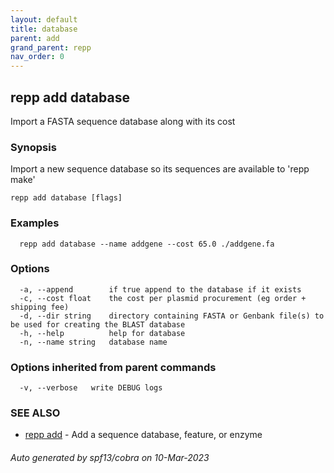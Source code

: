 ```yaml
---
layout: default
title: database
parent: add
grand_parent: repp
nav_order: 0
---
```

## repp add database

Import a FASTA sequence database along with its cost

### Synopsis


Import a new sequence database so its sequences are available to 'repp make'

```
repp add database [flags]
```

### Examples

```
  repp add database --name addgene --cost 65.0 ./addgene.fa
```

### Options

```
  -a, --append        if true append to the database if it exists
  -c, --cost float    the cost per plasmid procurement (eg order + shipping fee)
  -d, --dir string    directory containing FASTA or Genbank file(s) to be used for creating the BLAST database
  -h, --help          help for database
  -n, --name string   database name
```

### Options inherited from parent commands

```
  -v, --verbose   write DEBUG logs
```

### SEE ALSO

* [repp add](repp_add)	 - Add a sequence database, feature, or enzyme

###### Auto generated by spf13/cobra on 10-Mar-2023
